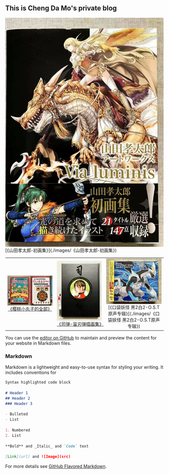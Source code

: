 ## This is Cheng Da Mo's private blog

 <div><img src="./images/《山田孝太郎-初画集》/微信图片_20240106145853.jpg" width = "800" alt="《山田孝太郎-初画集》" align=center /></div>
  [《山田孝太郎-初画集》](./images/《山田孝太郎-初画集》)


|      |      |      |
| :----: | :----: | :----: |
| <div><img src="./images/《樱桃小丸子的全部》/微信图片_20240106151749.jpg" width = "800" alt="《樱桃小丸子的全部》" align=center /></div> [《樱桃小丸子的全部》](./images/《樱桃小丸子的全部》)  | <div><img src="./images/《司弹-宙刃弹插画集》/微信图片_20240106150855.jpg" width = "800" alt="《司弹-宙刃弹插画集》" align=center /></div> [《司弹-宙刃弹插画集》](./images/《司弹-宙刃弹插画集》) | <div><img src="./images/《口袋妖怪 黑2白2-O.S.T原声专辑》/微信图片_20240106150616.jpg" width = "800" alt="《口袋妖怪 黑2白2-O.S.T原声专辑》" align=center /></div> [《口袋妖怪 黑2白2-O.S.T原声专辑》](./images/《口袋妖怪 黑2白2-O.S.T原声专辑》) | <div><img src="./images/《恶魔城X历代记》UMD/微信图片_20240106150749.jpg" width = "800" alt="《恶魔城X历代记》UMD" align=center /></div> [《恶魔城X历代记》UMD](./《恶魔城X历代记》UMD) |  |  |

You can use the [editor on GitHub](https://github.com/chengmo03013106/momomomomo.github.io/edit/master/README.md) to maintain and preview the content for your website in Markdown files.


### Markdown

Markdown is a lightweight and easy-to-use syntax for styling your writing. It includes conventions for

```markdown
Syntax highlighted code block

# Header 1
## Header 2
### Header 3

- Bulleted
- List

1. Numbered
2. List

**Bold** and _Italic_ and `Code` text

[Link](url) and ![Image](src)
```

For more details see [GitHub Flavored Markdown](https://guides.github.com/features/mastering-markdown/).





















































































































































